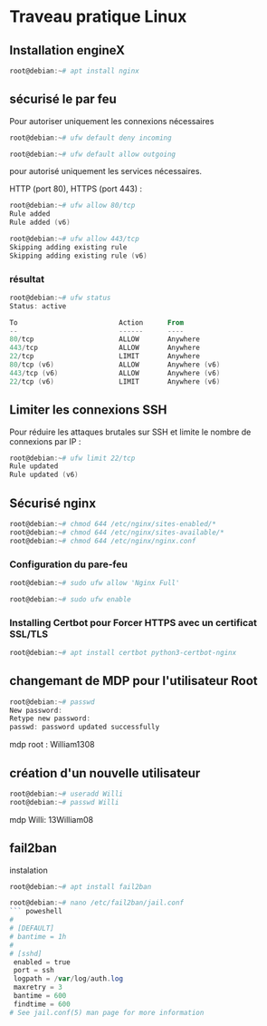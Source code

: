 # Traveau pratique Linux 

##  Installation  engineX 
```powershell
root@debian:~# apt install nginx
```
## sécurisé le par feu 
Pour autoriser uniquement les connexions nécessaires
```powershell
root@debian:~# ufw default deny incoming
```
```powershell 
root@debian:~# ufw default allow outgoing
```
pour autorisé uniquement les services nécessaires. 

 HTTP (port 80), HTTPS (port 443) :
```powershell
root@debian:~# ufw allow 80/tcp
Rule added
Rule added (v6)
``` 
```powershell 
root@debian:~# ufw allow 443/tcp
Skipping adding existing rule
Skipping adding existing rule (v6)
```
### résultat 
```powershell 
root@debian:~# ufw status
Status: active

To                         Action      From
--                         ------      ----
80/tcp                     ALLOW       Anywhere
443/tcp                    ALLOW       Anywhere
22/tcp                     LIMIT       Anywhere
80/tcp (v6)                ALLOW       Anywhere (v6)
443/tcp (v6)               ALLOW       Anywhere (v6)
22/tcp (v6)                LIMIT       Anywhere (v6)
```
##  Limiter les connexions SSH
 Pour réduire les attaques brutales sur SSH et limite le nombre de connexions par IP :
```powershell
root@debian:~# ufw limit 22/tcp
Rule updated
Rule updated (v6)
```

## Sécurisé nginx 

```powershell
root@debian:~# chmod 644 /etc/nginx/sites-enabled/*
root@debian:~# chmod 644 /etc/nginx/sites-available/*
root@debian:~# chmod 644 /etc/nginx/nginx.conf
```

### Configuration du pare-feu
```powershell
root@debian:~# sudo ufw allow 'Nginx Full'
```
```powershell
root@debian:~# sudo ufw enable
```

### Installing Certbot pour Forcer HTTPS avec un certificat SSL/TLS
```powershell 
root@debian:~# apt install certbot python3-certbot-nginx
``` 

## changemant de MDP pour l'utilisateur Root
```powershell 
root@debian:~# passwd
New password:
Retype new password:
passwd: password updated successfully
```
mdp root : William1308
## création d'un nouvelle utilisateur 
```powershell 
root@debian:~# useradd Willi 
root@debian:~# passwd Willi 
``` 
mdp Willi: 13William08

## fail2ban

instalation 
```powershell 
root@debian:~# apt install fail2ban
``` 
```powershell 
root@debian:~# nano /etc/fail2ban/jail.conf
``` poweshell 
#
# [DEFAULT]
# bantime = 1h
#
# [sshd]
 enabled = true
 port = ssh
 logpath = /var/log/auth.log
 maxretry = 3
 bantime = 600
 findtime = 600
# See jail.conf(5) man page for more information
``` 


